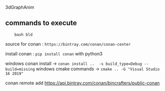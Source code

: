 3dGraphAnim

## commands to execute
```
	bash bld
```

source for conan : `https://bintray.com/conan/conan-center`

install conan : `pip install conan` with python3

windows conan install -> `conan install ..	-s build_type=Debug --build=missing`
windows cmake commands -> `cmake .. -G "Visual Studio 16 2019"`

conan remote add <REMOTE> https://api.bintray.com/conan/bincrafters/public-conan 